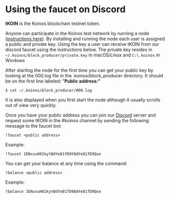 # Using the faucet on Discord

**tKOIN** is the Koinos blockchain testnet token. 

Anyone can participate in the Koinos test network by running a node ([instructions here](../quickstart/running-a-koinos-node.md)). By installing and running the node each user is assigned a public and private key. Using the key a user can receive tKOIN from our discord faucet using the instructions below. The private key resides in `~/.koinos/block_producer/private.key` in macOS/Linux and `C:\.koinos` in Windows

After starting the node for the first time you can get your public key by looking at the 000.log file in the .koinos/block_producer directory. It should be on the first line labeled: "**Public address:"**

``` 
$ cat ~/.koinos/block_producer/000.log
```

It is also displayed when you first start the node although it usually scrolls out of view very quickly. 


Once you have your public address you can join our [Discord](https://discord.com/invite/GErGNsu) server and request some tKOIN in the #koinos channel by sending the following message to the faucet bot:

```
!faucet <public address>
```

Example:

```
!faucet 1ENxxuH81kytBdYe81fD9tBdYe81fD9Qxe
```

You can get your balance at any time using the command:

```
!balance <public address>
```

Example:

```
!balance 1ENxxuH81kytBdYe81fD9BdYe81fD9Qxe
```
